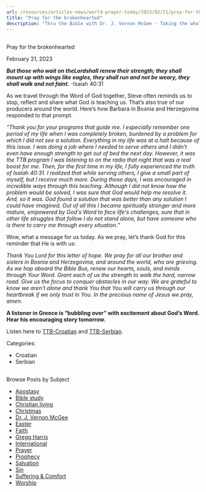 ```yaml
---
url: /resources/articles-news/world-prayer-today/2023/02/21/pray-for-the-brokenhearted
title: "Pray for the brokenhearted"
description: "Thru the Bible with Dr. J. Vernon McGee - Taking the whole Word to the whole world"
---
```







## 
 Pray for the brokenhearted


February 21, 2023
![]()




***But those who wait on the******Lord******shall renew their strength; they shall mount up with wings like eagles, they shall run and not be weary, they shall walk and not faint.*** -Isaiah 40:31

As we travel through the Word of God together, Steve often reminds us to stop, reflect and share what God is teaching us. That’s also true of our producers around the world. Here’s how Barbara in Bosnia and Herzegovina responded to that prompt.

*“Thank you for your programs that guide me. I especially remember one period of my life when I was completely broken, burdened by a problem for which I did not see a solution. Everything in my life was at a halt because of this issue. I was doing a job where I needed to serve others and I didn’t even have enough strength to get out of bed the next day. However, it was the TTB program I was listening to on the radio that night that was a real boost for me. Then, for the first time in my life, I fully experienced the truth of Isaiah 40:31. I realized that while serving others, I give a small part of myself, but I receive much more. During those days, I was encouraged in incredible ways through this teaching. Although I did not know how the problem would be solved, I was sure that God would help me resolve it. And, so it was. God found a solution that was better than any solution I could have imagined. Out of all this I became spiritually stronger and more mature, empowered by God's Word to face life's challenges, sure that in other life struggles that follow I do not stand alone, but have someone who is there to carry me through every situation.”*

Wow, what a message for us today. As we pray, let’s thank God for this reminder that He is with us:

*Thank You Lord for this letter of hope. We pray for all our brother and sisters in* *Bosnia and Herzegovina, and around the world,* *who are grieving. As we hop aboard the Bible Bus, renew our hearts, souls, and minds through Your Word. Grant each of us the strength to walk the hard, narrow road. Give us the focus to conquer obstacles in our way. We are grateful to know we aren’t alone and thank You that You will carry us through our heartbreak if we only trust in You. In the precious name of Jesus we pray, amen.*

**A listener in Greece is “bubbling over” with excitement about God’s Word. Hear his encouraging story tomorrow.**

Listen here to [TTB-Croatian](https://ttb.twr.org/home/day,0412/language,HRV) and [TTB-Serbian](https://ttb.twr.org/home/day,0411/language,SRP).



Categories: 


* Croatian
* Serbian









## 
 Browse Posts by Subject


* [Apostasy](/resources/articles-news/-in-tags/tags/Apostasy)
* [Bible study](/resources/articles-news/-in-tags/tags/Bible-study)
* [Christian living](/resources/articles-news/-in-tags/tags/Christian-living)
* [Christmas](/resources/articles-news/-in-tags/tags/Christmas)
* [Dr. J. Vernon McGee](/resources/articles-news/-in-tags/tags/Dr-J-Vernon-McGee)
* [Easter](/resources/articles-news/-in-tags/tags/easter)
* [Faith](/resources/articles-news/-in-tags/tags/Faith)
* [Gregg Harris](/resources/articles-news/-in-tags/tags/Gregg-Harris)
* [International](/resources/articles-news/-in-tags/tags/International)
* [Prayer](/resources/articles-news/-in-tags/tags/prayer)
* [Prophecy](/resources/articles-news/-in-tags/tags/Prophecy)
* [Salvation](/resources/articles-news/-in-tags/tags/Salvation)
* [Sin](/resources/articles-news/-in-tags/tags/sin)
* [Suffering & Comfort](/resources/articles-news/-in-tags/tags/Suffering-Comfort)
* [Worship](/resources/articles-news/-in-tags/tags/worship)







